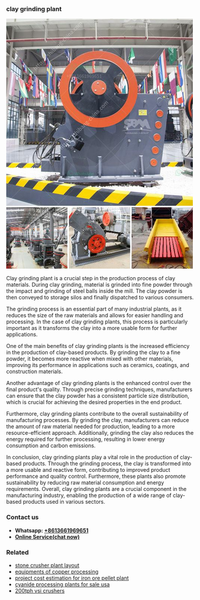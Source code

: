 <h3>clay grinding plant</h3><img src='1708497357.jpg' alt=''><p>Clay grinding plant is a crucial step in the production process of clay materials. During clay grinding, material is grinded into fine powder through the impact and grinding of steel balls inside the mill. The clay powder is then conveyed to storage silos and finally dispatched to various consumers.</p><p>The grinding process is an essential part of many industrial plants, as it reduces the size of the raw materials and allows for easier handling and processing. In the case of clay grinding plants, this process is particularly important as it transforms the clay into a more usable form for further applications.</p><p>One of the main benefits of clay grinding plants is the increased efficiency in the production of clay-based products. By grinding the clay to a fine powder, it becomes more reactive when mixed with other materials, improving its performance in applications such as ceramics, coatings, and construction materials.</p><p>Another advantage of clay grinding plants is the enhanced control over the final product's quality. Through precise grinding techniques, manufacturers can ensure that the clay powder has a consistent particle size distribution, which is crucial for achieving the desired properties in the end product.</p><p>Furthermore, clay grinding plants contribute to the overall sustainability of manufacturing processes. By grinding the clay, manufacturers can reduce the amount of raw material needed for production, leading to a more resource-efficient approach. Additionally, grinding the clay also reduces the energy required for further processing, resulting in lower energy consumption and carbon emissions.</p><p>In conclusion, clay grinding plants play a vital role in the production of clay-based products. Through the grinding process, the clay is transformed into a more usable and reactive form, contributing to improved product performance and quality control. Furthermore, these plants also promote sustainability by reducing raw material consumption and energy requirements. Overall, clay grinding plants are a crucial component in the manufacturing industry, enabling the production of a wide range of clay-based products used in various sectors.</p><h3>Contact us</h3><ul><li><strong>Whatsapp:&nbsp;<a href="https://wa.me/8613661969651">+8613661969651</a></strong></li><li><a href="https://swt.shibang-china.com/?git&amp;zhl&amp;clay grinding plant"><strong>Online Service(chat now)</strong></a></li></ul><h3>Related</h3><ul><li><a href='stone crusher plant layout.md'>stone crusher plant layout</a></li><li><a href='equipments of copper processing.md'>equipments of copper processing</a></li><li><a href='project cost estimation for iron ore pellet plant.md'>project cost estimation for iron ore pellet plant</a></li><li><a href='cyanide processing plants for sale usa.md'>cyanide processing plants for sale usa</a></li><li><a href='200tph vsi crushers.md'>200tph vsi crushers</a></li></ul>